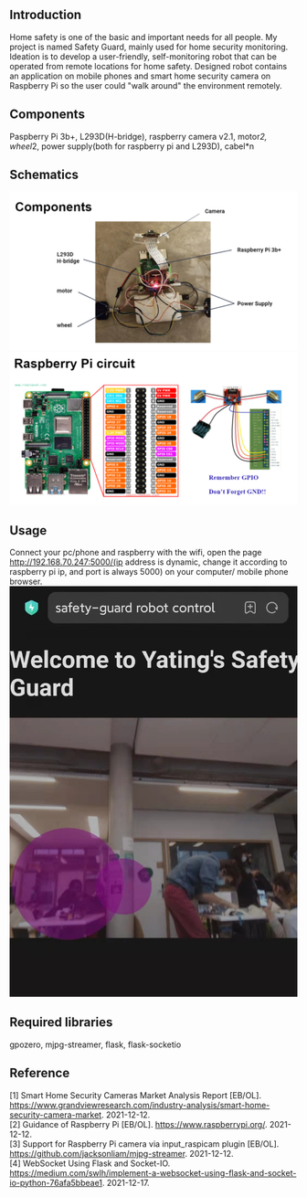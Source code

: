 ## Introduction
Home safety is one of the basic and important needs for all people. My project is named Safety Guard, mainly used for home security monitoring. Ideation is to develop a user-friendly, self-monitoring robot that can be operated from remote locations for home safety. Designed robot contains an application on mobile phones and smart home security camera on Raspberry Pi so the user could "walk around" the environment remotely.

## Components
Paspberry Pi 3b+, L293D(H-bridge), raspberry camera v2.1, motor*2, wheel*2, power supply(both for raspberry pi and L293D), cabel*n

## Schematics
![image](https://github.com/ProgrammerIsMe/Robotics-Safety-Guard/blob/main/schematics/Components.png)
![image](https://github.com/ProgrammerIsMe/Robotics-Safety-Guard/blob/main/schematics/Schematics.png)

## Usage
Connect your pc/phone and raspberry with the wifi, open the page http://192.168.70.247:5000/(ip address is dynamic, change it according to raspberry pi ip, and port is always 5000) on your computer/ mobile phone browser.
![image](https://github.com/ProgrammerIsMe/Robotics-Safety-Guard/blob/main/schematics/Safety%20Guard.jpg)

## Required libraries
gpozero, mjpg-streamer, flask, flask-socketio

## Reference
[1] Smart Home Security Cameras Market Analysis Report [EB/OL]. https://www.grandviewresearch.com/industry-analysis/smart-home-security-camera-market. 2021-12-12.  
[2] Guidance of Raspberry Pi [EB/OL]. https://www.raspberrypi.org/. 2021-12-12.  
[3] Support for Raspberry Pi camera via input_raspicam plugin [EB/OL]. https://github.com/jacksonliam/mjpg-streamer. 2021-12-12.  
[4] WebSocket Using Flask and Socket-IO. https://medium.com/swlh/implement-a-websocket-using-flask-and-socket-io-python-76afa5bbeae1. 2021-12-17.  

